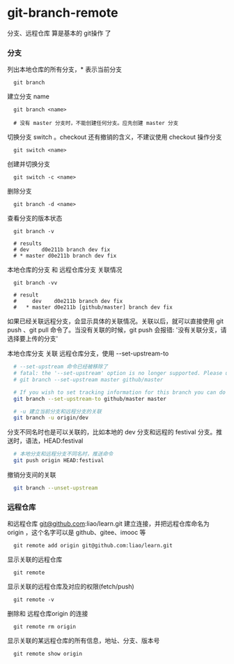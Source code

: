 # git-branch-remote

分支、远程仓库 算是基本的 git操作 了


### 分支

列出本地仓库的所有分支，\* 表示当前分支
```shell
  git branch
```

建立分支 name
```shell
  git branch <name>

  # 没有 master 分支时，不能创建任何分支。应先创建 master 分支
```

切换分支 switch 。checkout 还有撤销的含义，不建议使用 checkout 操作分支
```shell
  git switch <name>
```

创建并切换分支
```shell
  git switch -c <name>
```

删除分支
```shell
  git branch -d <name>
```

查看分支的版本状态
```shell
  git branch -v

  # results
  # dev    d0e211b branch dev fix
  # * master d0e211b branch dev fix
```

本地仓库的分支 和 远程仓库分支 关联情况
```shell
  git branch -vv

  # result
  #     dev    d0e211b branch dev fix
  #   * master d0e211b [github/master] branch dev fix
```

如果已经关联远程分支，会显示具体的关联情况。关联以后，就可以直接使用 git push 、git pull 命令了。当没有关联的时候，git push 会报错: '没有关联分支，请选择要上传的分支'

本地仓库分支 关联 远程仓库分支，使用 --set-upstream-to
```sh
  # --set-upstream 命令已经被移除了
  # fatal: the '--set-upstream' option is no longer supported. Please use '--track' or '--set-upstream-to' instead.
  # git branch --set-upstream master github/master

  # If you wish to set tracking information for this branch you can do so with:
  git branch --set-upstream-to github/master master

  # -u 建立当前分支和远程分支的关联
  git branch -u origin/dev
```

分支不同名时也是可以关联的，比如本地的 dev 分支和远程的 festival 分支。推送时，语法，HEAD:festival
```sh
  # 本地分支和远程分支不同名时，推送命令
  git push origin HEAD:festival
```

撤销分支间的关联
```sh
  git branch --unset-upstream
```


### 远程仓库

和远程仓库 git@github.com:liao/learn.git 建立连接，并把远程仓库命名为 origin ，这个名字可以是 github、gitee、imooc 等
```shell
  git remote add origin git@github.com:liao/learn.git
```

显示关联的远程仓库
```shell
  git remote
```

显示关联的远程仓库及对应的权限(fetch/push)
```shell
  git remote -v
```

删除和 远程仓库origin 的连接
```shell
  git remote rm origin
```

显示关联的某远程仓库的所有信息，地址、分支、版本号
```shell
  git remote show origin
```